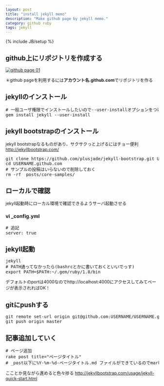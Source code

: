 ```yaml
---
layout: post
title: "install jekyll memo"
description: "Make github page by jekyll memo."
category: github ruby
tags: jekyll
---
```

{% include JB/setup %}

## github上にリポジトリを作成する

[<img src="/assets/jekyll_install_memo01.png" alt="github page 01" class="aligncenter size-medium wp-image-80" />][1]

＊github pageを利用するには**アカウント名.github.com**でリポジトリを作る

## jekyllのインストール

<pre># 一般ユーザ権限でインストールしたいので--user-installオプションをつける
gem install jekyll --user-install
</pre>

## jekyll bootstrapのインストール

jekyll bootstrapなるものがあり、サクサクっと上げるにはチョー便利 http://jekyllbootstrap.com/

<pre>git clone https://github.com/plusjade/jekyll-bootstrap.git USERNAME.github.com
cd USERNAME.github.com
# サンプルの投稿はいらないので削除しておく
rm -rf _posts/core-samples/
</pre>

## ローカルで確認

jekyll起動時にローカル環境で確認できるようサーバ起動させる

### vi _config.yml

<pre># 追記
server: true
</pre>

## jekyll起動

<pre>jekyll
# PATH通ってなかったら(bashrcとかに書いておくといいでっす)
export PATH=$PATH:~/.gem/ruby/1.8/bin
</pre>

デフォルトのportは4000なのでhttp://localhost:4000にアクセスしてみてページが表示されればOK！

## gitにpushする

<pre>git remote set-url origin git@github.com:USERNAME/USERNAME.github.com.git
git push origin master
</pre>

## 記事追加していく

<pre># ページ追加
rake post title="ページタイトル"
# _post以下に%Y-%m-%d-ページタイトル.md ファイルができているのでmarkdownでガシガシ書いていく
</pre>

こことか見ながら進めると色々捗る http://jekyllbootstrap.com/usage/jekyll-quick-start.html

 [1]: http://blog.szyn.jp/wp-content/uploads/2013/02/b6af95929ed2ee94e306e44e0c70b539.png

